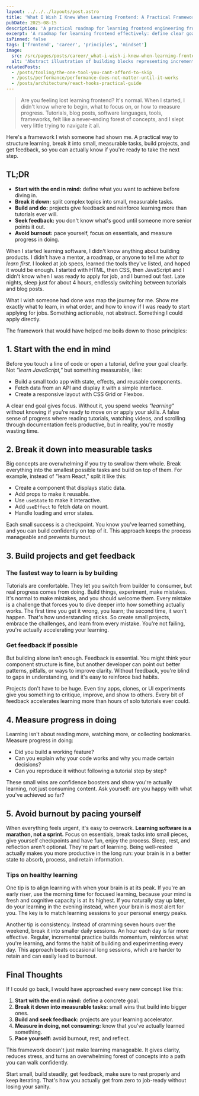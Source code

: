 ```yaml
---
layout: ../../../layouts/post.astro
title: 'What I Wish I Knew When Learning Frontend: A Practical Framework to Navigate the Journey'
pubDate: 2025-08-15
description: 'A practical roadmap for learning frontend engineering from scratch: start with the end in mind, break concepts into measurable tasks, and focus on building and feedback.'
excerpt: 'A roadmap for learning frontend effectively: define clear goals, break learning into measurable steps, build projects, and get feedback early.'
isPinned: false
tags: ['frontend', 'career', 'principles', 'mindset']
image:
  src: /src/pages/posts/career/_what-i-wish-i-knew-when-learning-frontend.jpg
  alt: 'Abstract illustration of building blocks representing incremental learning'
relatedPosts:
  - /posts/tooling/the-one-tool-you-cant-afford-to-skip
  - /posts/performance/performance-does-not-matter-until-it-works
  - /posts/architecture/react-hooks-practical-guide
---
```


> Are you feeling lost learning frontend? It's normal. When I started, I didn't know where to begin, what to focus on, or how to measure progress. Tutorials, blog posts, software languages, tools, frameworks, felt like a never-ending forest of concepts, and I slept very little trying to navigate it all.

Here's a framework I wish someone had shown me. A practical way to structure learning, break it into small, measurable tasks, build projects, and get feedback, so you can actually know if you're ready to take the next step.

## TL;DR

- **Start with the end in mind:** define what you want to achieve before diving in.
- **Break it down:** split complex topics into small, measurable tasks.
- **Build and do:** projects give feedback and reinforce learning more than tutorials ever will.
- **Seek feedback:** you don't know what's good until someone more senior points it out.
- **Avoid burnout:** pace yourself, focus on essentials, and measure progress in doing.

When I started learning software, I didn't know anything about building products. I didn't have a mentor, a roadmap, or anyone to tell me _what to learn first_. I looked at job specs, learned the tools they've listed, and hoped it would be enough. I started with HTML, then CSS, then JavaScript and I didn't know when I was ready to apply for job, and I burned out fast. Late nights, sleep just for about 4 hours, endlessly switching between tutorials and blog posts.

What I wish someone had done was map the journey for me. Show me exactly what to learn, in what order, and how to know if I was ready to start applying for jobs. Something actionable, not abstract. Something I could apply directly.

The framework that would have helped me boils down to those principles:

## 1. Start with the end in mind

Before you touch a line of code or open a tutorial, define your goal clearly. Not _"learn JavaScript,"_ but something measurable, like:

- Build a small todo app with state, effects, and reusable components.
- Fetch data from an API and display it with a simple interface.
- Create a responsive layout with CSS Grid or Flexbox.

A clear end goal gives focus. Without it, you spend weeks _"learning"_ without knowing if you're ready to move on or apply your skills. A false sense of progress where reading tutorials, watching videos, and scrolling through documentation feels productive, but in reality, you're mostly wasting time.

## 2. Break it down into measurable tasks

Big concepts are overwhelming if you try to swallow them whole. Break everything into the smallest possible tasks and build on top of them. For example, instead of "learn React," split it like this:

- Create a component that displays static data.
- Add props to make it reusable.
- Use `useState` to make it interactive.
- Add `useEffect` to fetch data on mount.
- Handle loading and error states.

Each small success is a checkpoint. You know you've learned something, and you can build confidently on top of it. This approach keeps the process manageable and prevents burnout.

## 3. Build projects and get feedback

### The fastest way to learn is by building

Tutorials are comfortable. They let you switch from builder to consumer, but real progress comes from doing. Build things, experiment, make mistakes. It's normal to make mistakes, and you should welcome them. Every mistake is a challenge that forces you to dive deeper into how something actually works. The first time you get it wrong, you learn; the second time, it won't happen. That's how understanding sticks. So create small projects, embrace the challenges, and learn from every mistake. You're not failing, you're actually accelerating your learning.

### Get feedback if possible

But building alone isn't enough. Feedback is essential. You might think your component structure is fine, but another developer can point out better patterns, pitfalls, or ways to improve clarity. Without feedback, you're blind to gaps in understanding, and it's easy to reinforce bad habits.

Projects don't have to be huge. Even tiny apps, clones, or UI experiments give you something to critique, improve, and show to others. Every bit of feedback accelerates learning more than hours of solo tutorials ever could.

## 4. Measure progress in doing

Learning isn't about reading more, watching more, or collecting bookmarks. Measure progress in doing:

- Did you build a working feature?
- Can you explain why your code works and why you made certain decisions?
- Can you reproduce it without following a tutorial step by step?

These small wins are confidence boosters and show you're actually learning, not just consuming content. Ask yourself: are you happy with what you've achieved so far?

## 5. Avoid burnout by pacing yourself

When everything feels urgent, it's easy to overwork. **Learning software is a marathon, not a sprint.** Focus on essentials, break tasks into small pieces, give yourself checkpoints and have fun, enjoy the process. Sleep, rest, and reflection aren't optional. They're part of learning. Being well-rested actually makes you more productive in the long run: your brain is in a better state to absorb, process, and retain information.

### Tips on healthy learning

One tip is to align learning with when your brain is at its peak. If you're an early riser, use the morning time for focused learning, because your mind is fresh and cognitive capacity is at its highest. If you naturally stay up later, do your learning in the evening instead, when your brain is most alert for you. The key is to match learning sessions to your personal energy peaks.

Another tip is consistency. Instead of cramming seven hours over the weekend, break it into smaller daily sessions. An hour each day is far more effective. Regular, incremental practice builds momentum, reinforces what you're learning, and forms the habit of building and experimenting every day. This approach beats occasional long sessions, which are harder to retain and can easily lead to burnout.

## Final Thoughts

If I could go back, I would have approached every new concept like this:

1. **Start with the end in mind:** define a concrete goal.
2. **Break it down into measurable tasks:** small wins that build into bigger ones.
3. **Build and seek feedback:** projects are your learning accelerator.
4. **Measure in doing, not consuming:** know that you've actually learned something.
5. **Pace yourself:** avoid burnout, rest, and reflect.

This framework doesn't just make learning manageable. It gives clarity, reduces stress, and turns an overwhelming forest of concepts into a path you can walk confidently.

Start small, build steadily, get feedback, make sure to rest properly and keep iterating. That's how you actually get from zero to job-ready without losing your sanity.
